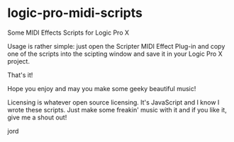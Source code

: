 # logic-pro-midi-scripts
Some MIDI Effects Scripts for Logic Pro X

Usage is rather simple: just open the Scripter MIDI Effect Plug-in and copy one of the scripts into the scipting window and save it in your Logic Pro X project.

That's it!

Hope you enjoy and may you make some geeky beautiful music!

Licensing is whatever open source licensing. It's JavaScript and I know I wrote these scripts. Just make some freakin' music with it and if you like it, give me a shout out!

jord